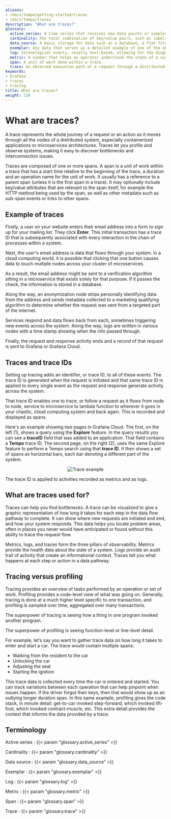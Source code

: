 ```yaml
---
aliases:
- /docs/tempo/getting-started/traces
- /docs/tempo/traces
description: "What are traces?"
glossary:
  active_series: A time series that receives new data points or samples.
  cardinality: The total combination of key/value pairs, such as labels and label values for a given metric series or log stream, and how many unique combinations they generate.
  data_source: A basic storage for data such as a database, a flat file, or even live references or measurements from a device. A file, database, or service that provides data. For example, traces data is imported into Grafana by configuring and enabling a Tempo data source.
  exemplar: Any data that serves as a detailed example of one of the observations aggregated into a metric. An exemplar contains the observed value together with an optional timestamp and arbitrary trace IDs, which are typically used to reference a trace.
  log: Chronological events, usually text-based, allowing for the diagnosis of problems. Logs can provide informational context, such as detailed records of all events during user interactions, for example, when events happen, who used the system, status messages, etc.
  metric: A number that helps an operator understand the state of a system, such as the number of active users, error count, average response time, and more.
  span: A unit of work done within a trace.
  trace: An observed execution path of a request through a distributed system.
keywords:
- Grafana
- traces
- tracing
title: What are traces?
weight: 120
---
```


# What are traces?

A trace represents the whole journey of a request or an action as it moves through all the nodes of a distributed system, especially containerized applications or microservices architectures. Traces let you profile and observe systems, making it easy to discover bottlenecks and interconnection issues.

Traces are composed of one or more spans. A span is a unit of work within a trace that has a start time relative to the beginning of the trace, a duration and an operation name for the unit of work. It usually has a reference to a parent span (unless it is the first span in a trace). It may optionally include key/value attributes that are relevant to the span itself, for example the HTTP method being used by the span, as well as other metadata such as sub-span events or links to other spans.

## Example of traces

Firstly, a user on your website enters their email address into a form to sign up for your mailing list. They click **Enter**. This initial transaction has a trace ID that is subsequently associated with every interaction in the chain of processes within a system.

Next, the user's email address is data that flows through your system. In a cloud computing world, it is possible that clicking that one button causes data to touch multiple nodes across your cluster of microservices.

As a result, the email address might be sent to a verification algorithm sitting in a microservice that exists solely for that purpose. If it passes the check, the information is stored in a database.

Along the way, an anonymization node strips personally identifying data from the address and sends metadata collected to a marketing qualifying algorithm to determine whether the request was sent from a targeted part of the internet.

Services respond and data flows back from each, sometimes triggering new events across the system. Along the way, logs are written in various nodes with a time stamp showing when the info passed through.

Finally, the request and response activity ends and a record of that request is sent to Grafana or Grafana Cloud.

## Traces and trace IDs

Setting up tracing adds an identifier, or trace ID, to all of these events. The trace ID is generated when the request is initiated and that same trace ID is applied to every single event as the request and response generate activity across the system.

That trace ID enables one to trace, or follow a request as it flows from node to node, service to microservice to lambda function to wherever it goes in your chaotic, cloud computing system and back again. This is recorded and displayed as spans.

Here's an example showing two pages in Grafana Cloud. The first, on the left (1), shows a query using the **Explore** feature. In the query results you can see a **traceID** field that was added to an application. That field contains a **Tempo** trace ID. The second page, on the right (2), uses the same Explore feature to perform a Tempo search using that **trace ID**. It then shows a set of spans as horizontal bars, each bar denoting a different part of the system.

<p align="center"><img src="../getting-started/assets/trace-explore-spans.png" alt="Trace example"></p>

The trace ID is applied to activities recorded as metrics and as logs.

## What are traces used for?

Traces can help you find bottlenecks. A trace can be visualized to give a graphic representation of how long it takes for each step in the data flow pathway to complete. It can show where new requests are initiated and end, and how your system responds. This data helps you locate problem areas, often in places you never would have anticipated or found without this ability to trace the request flow.

Metrics, logs, and traces form the three pillars of observability. Metrics provide the health data about the state of a system. Logs provide an audit trail of activity that create an informational context. Traces tell you what happens at each step or action in a data pathway.

## Tracing versus profiling

Tracing provides an overview of tasks performed by an operation or set of work.
Profiling provides a code-level view of what was going on.
Generally, tracing is done at a much higher level specific to one transaction, and profiling is sampled over time, aggregated over many transactions.

The superpower of tracing is seeing how a thing in one program invoked another program.

The superpower of profiling is seeing function-level or line-level detail.

For example, let’s say you want to gather trace data on how long it takes to enter and start a car. The trace would contain multiple spans:

- Walking from the resident to the car
- Unlocking the car
- Adjusting the seat
- Starting the ignition

This trace data is collected every time the car is entered and started.
You can track variations between each operation that can help pinpoint when issues happen.
If the driver forgot their keys, then that would show up as an outlying longer duration span.
In this same example, profiling gives the code stack, in minute detail: get-to-car invoked step-forward, which invoked lift-foot, which invoked contract-muscle, etc.
This extra detail provides the context that informs the data provided by a trace.

## Terminology

Active series
: {{< param "glossary.active_series" >}}

Cardinality
: {{< param "glossary.cardinality" >}}

Data source
: {{< param "glossary.data_source" >}}

Exemplar
: {{< param "glossary.exemplar" >}}

Log
: {{< param "glossary.log" >}}

Metric
: {{< param "glossary.metric" >}}

Span
: {{< param "glossary.span" >}}

Trace
: {{< param "glossary.trace" >}}
